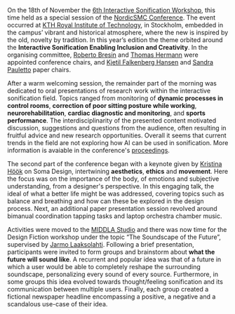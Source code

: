 On the 18th of November the [6th Interactive Sonification Workshop](https://interactive-sonification.org/ISon2019), this time held as a special session of the [NordicSMC Conference](http://smcsweden.se/). The event occurred at [KTH Royal Institute of Technology](https://www.kth.se/en/om/kontakt/campus), in Stockholm, embedded in the campus’ vibrant and historical atmosphere, where the new is inspired by the old, novelty by tradition. In this year’s edition the theme orbited around the **Interactive Sonification Enabling Inclusion and Creativity**. In the organising committee, [Roberto Bresin](https://www.kth.se/profile/roberto) and [Thomas Hermann](https://ni.www.techfak.uni-bielefeld.de/people/thermann) were appointed conference chairs, and [Kjetil Falkenberg Hansen](https://www.kth.se/profile/kjetil) and [Sandra Pauletto](https://www.kth.se/profile/pauletto) paper chairs.

After a warm welcoming session, the remainder part of the morning was dedicated to oral presentations of research work within the interactive sonification field. Topics ranged from monitoring of **dynamic processes in control rooms**, **correction of poor sitting posture while working**, **neurorehabilitation**, **cardiac diagnostic and monitoring**, and **sports performance**. The interdisciplinarity of the presented content motivated discussion, suggestions and questions from the audience, often resulting in fruitful advice and new research opportunities. Overall it seems that current trends in the field are not exploring how AI can be used in sonification. More information is avaiable in the conference's [proceedings](http://smcsweden.se/proceedings/NordicSMC_ISon_2019_Proceedings.pdf).

The second part of the conference began with a keynote given by [Kristina Höök](https://www.kth.se/profile/khook) on Soma Design, intertwining **aesthetics**, **ethics** and **movement**. Here the focus was on the importance of the body, of emotions and subjective understanding, from a designer's perspective. In this engaging talk, the ideal of what a better life might be was addressed, covering topics such as balance and breathing and how can these be explored in the design process. Next, an additional paper presentation session revolved around bimanual coordination tapping tasks and laptop orchestra chamber music.

Activities were moved to the [MIDDLA Studio](https://www.kth.se/mid/research/research-environment/middla-1.854121) and there was now time for the Design Fiction workshop under the topic “The Soundscape of the Future”, supervised by [Jarmo Laaksolahti](https://www.kth.se/profile/jarmola). Following a brief presentation, participants were invited to form groups and brainstorm about **what the future will sound like**. A recurrent and popular idea was that of a future in which a user would be able to completely reshape the surrounding soundscape, personalizing every sound of every source. Furthermore, in some groups this idea evolved towards thought/feeling sonification and its communication between multiple users. Finally, each group created a fictional newspaper headline encompassing a positive, a negative and a scandalous use-case of their idea.
